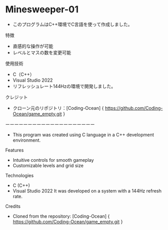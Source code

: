 # Minesweeper-01

- このプログラムはC++環境でC言語を使って作成しました。

特徴
- 直感的な操作が可能
- レベルとマスの数を変更可能

使用技術
- C（C++）
- Visual Studio 2022
- リフレッシュレート144Hzの環境で開発しました。

クレジット
- クローン元のリポジトリ：[Coding-Ocean] { https://github.com/Coding-Ocean/game_empty.git }
  
ーーーーーーーーーーーーーーーーーーーー

- This program was created using C language in a C++ development environment.

Features
- Intuitive controls for smooth gameplay
- Customizable levels and grid size

Technologies
- C (C++)
- Visual Studio 2022
It was developed on a system with a 144Hz refresh rate.

Credits
- Cloned from the repository: [Coding-Ocean] { https://github.com/Coding-Ocean/game_empty.git }
